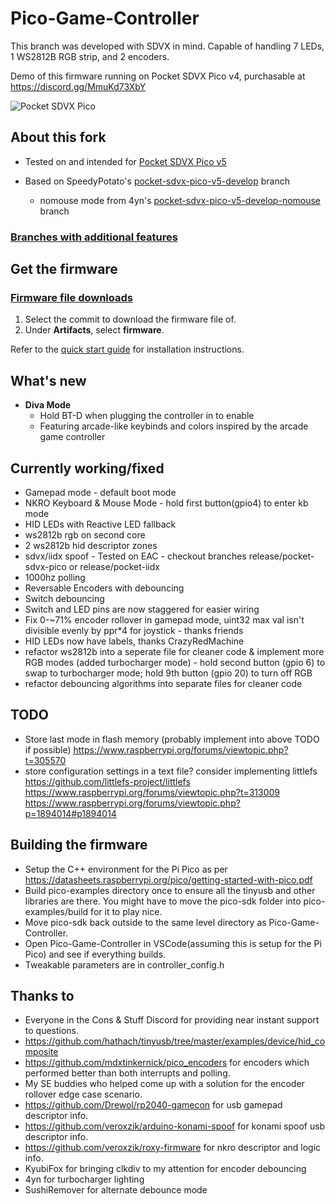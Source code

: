 # Pico-Game-Controller

This branch was developed with SDVX in mind. Capable of handling 7 LEDs, 1 WS2812B RGB strip, and 2 encoders.

Demo of this firmware running on Pocket SDVX Pico v4, purchasable at https://discord.gg/MmuKd73XbY

![Pocket SDVX Pico](demo.gif)

## About this fork

- Tested on and intended for [Pocket SDVX Pico v5](https://www.speedylabs.us/product/pocket-sdvx-pico-assembled/)

- Based on SpeedyPotato's [pocket-sdvx-pico-v5-develop](https://github.com/speedypotato/Pico-Game-Controller/tree/release/pocket-sdvx-pico-v5-develop) branch
  - nomouse mode from 4yn's [pocket-sdvx-pico-v5-develop-nomouse](https://github.com/4yn/Pico-Game-Controller/tree/release/pocket-sdvx-pico-v5-develop-nomouse) branch

### [Branches with additional features](https://github.com/SBence/Pico-Game-Controller/branches)

## Get the firmware

### [Firmware file downloads](https://github.com/SBence/Pico-Game-Controller/actions/workflows/build-firmware.yml?query=branch%3Adiva)

1. Select the commit to download the firmware file of.
2. Under **Artifacts**, select **firmware**.

Refer to the [quick start guide](https://docs.google.com/document/d/1D9CUx3U4uje8LoN8qtBFXIQEj6s7Rs03GC2eq-TACfs) for installation instructions.

## What's new

- **Diva Mode**
  - Hold BT-D when plugging the controller in to enable
  - Featuring arcade-like keybinds and colors inspired by the arcade game controller

## Currently working/fixed

- Gamepad mode - default boot mode
- NKRO Keyboard & Mouse Mode - hold first button(gpio4) to enter kb mode
- HID LEDs with Reactive LED fallback
- ws2812b rgb on second core
- 2 ws2812b hid descriptor zones
- sdvx/iidx spoof - Tested on EAC - checkout branches release/pocket-sdvx-pico or release/pocket-iidx
- 1000hz polling
- Reversable Encoders with debouncing
- Switch debouncing
- Switch and LED pins are now staggered for easier wiring
- Fix 0-~71% encoder rollover in gamepad mode, uint32 max val isn't divisible evenly by ppr\*4 for joystick - thanks friends
- HID LEDs now have labels, thanks CrazyRedMachine
- refactor ws2812b into a seperate file for cleaner code & implement more RGB modes (added turbocharger mode) - hold second button (gpio 6) to swap to turbocharger mode; hold 9th button (gpio 20) to turn off RGB
- refactor debouncing algorithms into separate files for cleaner code

## TODO

- Store last mode in flash memory (probably implement into above TODO if possible) https://www.raspberrypi.org/forums/viewtopic.php?t=305570
- store configuration settings in a text file? consider implementing littlefs https://github.com/littlefs-project/littlefs https://www.raspberrypi.org/forums/viewtopic.php?t=313009 https://www.raspberrypi.org/forums/viewtopic.php?p=1894014#p1894014

## Building the firmware

- Setup the C++ environment for the Pi Pico as per https://datasheets.raspberrypi.org/pico/getting-started-with-pico.pdf
- Build pico-examples directory once to ensure all the tinyusb and other libraries are there. You might have to move the pico-sdk folder into pico-examples/build for it to play nice.
- Move pico-sdk back outside to the same level directory as Pico-Game-Controller.
- Open Pico-Game-Controller in VSCode(assuming this is setup for the Pi Pico) and see if everything builds.
- Tweakable parameters are in controller_config.h

## Thanks to

- Everyone in the Cons & Stuff Discord for providing near instant support to questions.
- https://github.com/hathach/tinyusb/tree/master/examples/device/hid_composite
- https://github.com/mdxtinkernick/pico_encoders for encoders which performed better than both interrupts and polling.
- My SE buddies who helped come up with a solution for the encoder rollover edge case scenario.
- https://github.com/Drewol/rp2040-gamecon for usb gamepad descriptor info.
- https://github.com/veroxzik/arduino-konami-spoof for konami spoof usb descriptor info.
- https://github.com/veroxzik/roxy-firmware for nkro descriptor and logic info.
- KyubiFox for bringing clkdiv to my attention for encoder debouncing
- 4yn for turbocharger lighting
- SushiRemover for alternate debounce mode
